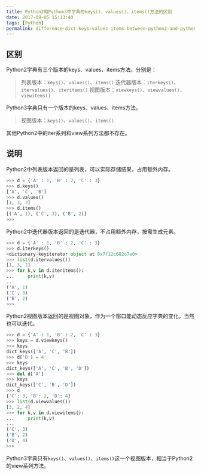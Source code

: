 ```yaml
---
title: Python2和Python3中字典的keys()、values()、items()方法的区别
date: 2017-09-05 15:13:40
tags: [Python]
permalink: difference-dict-keys-values-items-between-python2-and-python3
---
```

## 区别 ##
Python2字典有三个版本的keys、values、items方法。分别是：
> 列表版本：`keys()`、`values()`、`items()`
> 迭代器版本：`iterkeys()`、`itervalues()`、`iteritems()`
> 视图版本：`viewkeys()`、`viewvalues()`、`viewitems()`

Python3字典只有一个版本的keys、values、items方法。
> 视图版本：`keys()`、`values()`、`items()`

其他Python2中的iter系列和view系列方法都不存在。
<!-- more -->
## 说明 ##
Python2中列表版本返回的是列表，可以实际存储结果，占用额外内存。
```python
>>> d = {'A' : 1, 'B' : 2, 'C' : 3}
>>> d.keys()
['A', 'C', 'B']
>>> d.values()
[1, 3, 2]
>>> d.items()
[('A', 1), ('C', 3), ('B', 2)]
>>> 
```
Python2中迭代器版本返回的是迭代器，不占用额外内存，按需生成元素。
```python
>>> d = {'A' : 1, 'B' : 2, 'C' : 3}
>>> d.iterkeys()
<dictionary-keyiterator object at 0x7f12c682e7e0>
>>> list(d.itervalues())
[1, 3, 2]
>>> for k,v in d.iteritems():
...     print(k,v)
... 
('A', 1)
('C', 3)
('B', 2)
>>> 
```
Python2视图版本返回的是视图对象，作为一个窗口能动态反应字典的变化，当然也可以迭代。
```python
>>> d = {'A' : 1, 'B' : 2, 'C' : 3}
>>> keys = d.viewkeys()
>>> keys
dict_keys(['A', 'C', 'B'])
>>> d['D'] = 4
>>> keys
dict_keys(['A', 'C', 'B', 'D'])
>>> del d['A']
>>> keys
dict_keys(['C', 'B', 'D'])
>>> d
{'C': 3, 'B': 2, 'D': 4}
>>> list(d.viewvalues())
[3, 2, 4]
>>> for k,v in d.viewitems():
...     print(k,v)
... 
('C', 3)
('B', 2)
('D', 4)
>>> 
```
Python3字典只有`keys()`、`values()`、`items()`这一个视图版本，相当于Python2的view系列方法。